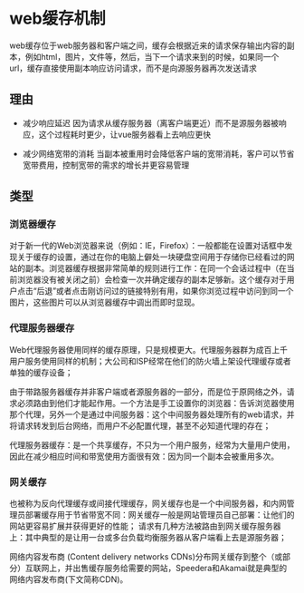 
# web缓存机制

web缓存位于web服务器和客户端之间，缓存会根据近来的请求保存输出内容的副本，例如html，图片，文件等，然后，当下一个请求来到的时候，如果同一个url，缓存直接使用副本响应访问请求，而不是向源服务器再次发送请求

## 理由

* 减少响应延迟
因为请求从缓存服务器（离客户端更近）而不是源服务器被响应，这个过程耗时更少，让vue服务器看上去响应更快

* 减少网络宽带的消耗
当副本被重用时会降低客户端的宽带消耗，客户可以节省宽带费用，控制宽带的需求的增长并更容易管理

## 类型

### 浏览器缓存

对于新一代的Web浏览器来说（例如：IE，Firefox）：一般都能在设置对话框中发现关于缓存的设置，通过在你的电脑上僻处一块硬盘空间用于存储你已经看过的网站的副本。浏览器缓存根据非常简单的规则进行工作：在同一个会话过程中（在当前浏览器没有被关闭之前）会检查一次并确定缓存的副本足够新。这个缓存对于用户点击“后退”或者点击刚访问过的链接特别有用，如果你浏览过程中访问到同一个图片，这些图片可以从浏览器缓存中调出而即时显现。

### 代理服务器缓存

Web代理服务器使用同样的缓存原理，只是规模更大。代理服务器群为成百上千用户服务使用同样的机制；大公司和ISP经常在他们的防火墙上架设代理缓存或者单独的缓存设备；

由于带路服务器缓存并非客户端或者源服务器的一部分，而是位于原网络之外，请求必须路由到他们才能起作用。一个方法是手工设置你的浏览器：告诉浏览器使用 那个代理，另外一个是通过中间服务器：这个中间服务器处理所有的web请求，并将请求转发到后台网络，而用户不必配置代理，甚至不必知道代理的存在；

代理服务器缓存：是一个共享缓存，不只为一个用户服务，经常为大量用户使用，因此在减少相应时间和带宽使用方面很有效：因为同一个副本会被重用多次。

### 网关缓存

也被称为反向代理缓存或间接代理缓存，网关缓存也是一个中间服务器，和内网管理员部署缓存用于节省带宽不同：网关缓存一般是网站管理员自己部署：让他们的网站更容易扩展并获得更好的性能；
请求有几种方法被路由到网关缓存服务器上：其中典型的是让用一台或多台负载均衡服务器从客户端看上去是源服务器；

网络内容发布商 (Content delivery networks CDNs)分布网关缓存到整个（或部分）互联网上，并出售缓存服务给需要的网站，Speedera和Akamai就是典型的网络内容发布商(下文简称CDN)。